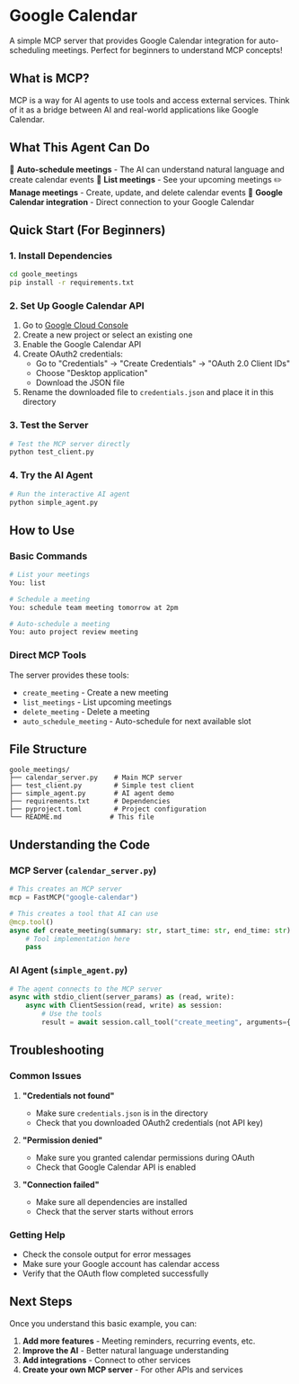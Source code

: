 # Google Calendar

A simple MCP server that provides Google Calendar integration for auto-scheduling meetings. Perfect for beginners to understand MCP concepts!

## What is MCP?

MCP is a way for AI agents to use tools and access external services. Think of it as a bridge between AI and real-world applications like Google Calendar.

## What This Agent Can Do

🤖 **Auto-schedule meetings** - The AI can understand natural language and create calendar events
📅 **List meetings** - See your upcoming meetings
✏️ **Manage meetings** - Create, update, and delete calendar events
🔗 **Google Calendar integration** - Direct connection to your Google Calendar

## Quick Start (For Beginners)

### 1. Install Dependencies

```bash
cd goole_meetings
pip install -r requirements.txt
```

### 2. Set Up Google Calendar API

1. Go to [Google Cloud Console](https://console.cloud.google.com/)
2. Create a new project or select an existing one
3. Enable the Google Calendar API
4. Create OAuth2 credentials:
   - Go to "Credentials" → "Create Credentials" → "OAuth 2.0 Client IDs"
   - Choose "Desktop application"
   - Download the JSON file
5. Rename the downloaded file to `credentials.json` and place it in this directory

### 3. Test the Server

```bash
# Test the MCP server directly
python test_client.py
```

### 4. Try the AI Agent

```bash
# Run the interactive AI agent
python simple_agent.py
```

## How to Use

### Basic Commands

```bash
# List your meetings
You: list

# Schedule a meeting
You: schedule team meeting tomorrow at 2pm

# Auto-schedule a meeting
You: auto project review meeting
```

### Direct MCP Tools

The server provides these tools:

- `create_meeting` - Create a new meeting
- `list_meetings` - List upcoming meetings
- `delete_meeting` - Delete a meeting
- `auto_schedule_meeting` - Auto-schedule for next available slot

## File Structure

```
goole_meetings/
├── calendar_server.py    # Main MCP server
├── test_client.py        # Simple test client
├── simple_agent.py       # AI agent demo
├── requirements.txt      # Dependencies
├── pyproject.toml        # Project configuration
└── README.md            # This file
```

## Understanding the Code

### MCP Server (`calendar_server.py`)

```python
# This creates an MCP server
mcp = FastMCP("google-calendar")

# This creates a tool that AI can use
@mcp.tool()
async def create_meeting(summary: str, start_time: str, end_time: str):
    # Tool implementation here
    pass
```

### AI Agent (`simple_agent.py`)

```python
# The agent connects to the MCP server
async with stdio_client(server_params) as (read, write):
    async with ClientSession(read, write) as session:
        # Use the tools
        result = await session.call_tool("create_meeting", arguments={...})
```

## Troubleshooting

### Common Issues

1. **"Credentials not found"**

   - Make sure `credentials.json` is in the directory
   - Check that you downloaded OAuth2 credentials (not API key)

2. **"Permission denied"**

   - Make sure you granted calendar permissions during OAuth
   - Check that Google Calendar API is enabled

3. **"Connection failed"**
   - Make sure all dependencies are installed
   - Check that the server starts without errors

### Getting Help

- Check the console output for error messages
- Make sure your Google account has calendar access
- Verify that the OAuth flow completed successfully

## Next Steps

Once you understand this basic example, you can:

1. **Add more features** - Meeting reminders, recurring events, etc.
2. **Improve the AI** - Better natural language understanding
3. **Add integrations** - Connect to other services
4. **Create your own MCP server** - For other APIs and services
